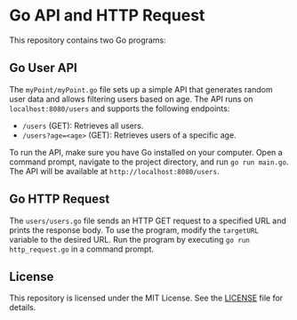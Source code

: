 # Go API and HTTP Request

This repository contains two Go programs:

## Go User API

The `myPoint/myPoint.go` file sets up a simple API that generates random user data and allows filtering users based on age. The API runs on `localhost:8080/users` and supports the following endpoints:

- `/users` (GET): Retrieves all users.
- `/users?age=<age>` (GET): Retrieves users of a specific age.

To run the API, make sure you have Go installed on your computer. Open a command prompt, navigate to the project directory, and run `go run main.go`. The API will be available at `http://localhost:8080/users`.

## Go HTTP Request

The `users/users.go` file sends an HTTP GET request to a specified URL and prints the response body. To use the program, modify the `targetURL` variable to the desired URL. Run the program by executing `go run http_request.go` in a command prompt.

## License

This repository is licensed under the MIT License. See the [LICENSE](LICENSE) file for details.
